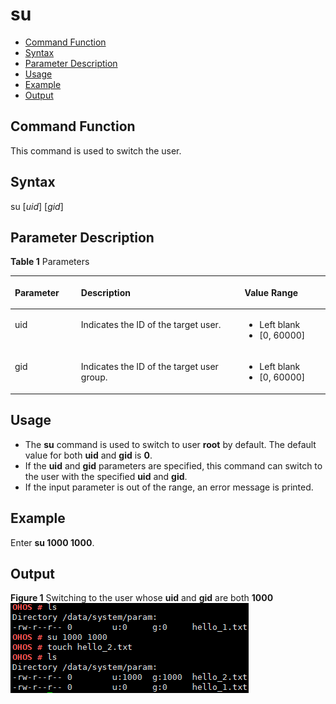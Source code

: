 # su<a name="EN-US_TOPIC_0000001052451605"></a>

-   [Command Function](#section297810431676)
-   [Syntax](#section157131147876)
-   [Parameter Description](#section04145521671)
-   [Usage](#section14615155610719)
-   [Example](#section13338150985)
-   [Output](#section125021924194613)

## Command Function<a name="section297810431676"></a>

This command is used to switch the user.

## Syntax<a name="section157131147876"></a>

su \[_uid_\] \[_gid_\]

## Parameter Description<a name="section04145521671"></a>

**Table  1**  Parameters

<a name="table1049mcpsimp"></a>
<table><thead align="left"><tr id="row1055mcpsimp"><th class="cellrowborder" valign="top" width="21%" id="mcps1.2.4.1.1"><p id="p1057mcpsimp"><a name="p1057mcpsimp"></a><a name="p1057mcpsimp"></a><strong id="b2054553312209"><a name="b2054553312209"></a><a name="b2054553312209"></a>Parameter</strong></p>
</th>
<th class="cellrowborder" valign="top" width="51.93%" id="mcps1.2.4.1.2"><p id="p1059mcpsimp"><a name="p1059mcpsimp"></a><a name="p1059mcpsimp"></a><strong id="b209241335142015"><a name="b209241335142015"></a><a name="b209241335142015"></a>Description</strong></p>
</th>
<th class="cellrowborder" valign="top" width="27.07%" id="mcps1.2.4.1.3"><p id="p1061mcpsimp"><a name="p1061mcpsimp"></a><a name="p1061mcpsimp"></a><strong id="b13675131682811"><a name="b13675131682811"></a><a name="b13675131682811"></a>Value Range</strong></p>
</th>
</tr>
</thead>
<tbody><tr id="row1062mcpsimp"><td class="cellrowborder" valign="top" width="21%" headers="mcps1.2.4.1.1 "><p id="p1064mcpsimp"><a name="p1064mcpsimp"></a><a name="p1064mcpsimp"></a>uid</p>
</td>
<td class="cellrowborder" valign="top" width="51.93%" headers="mcps1.2.4.1.2 "><p id="p14138191243"><a name="p14138191243"></a><a name="p14138191243"></a>Indicates the ID of the target user.</p>
</td>
<td class="cellrowborder" valign="top" width="27.07%" headers="mcps1.2.4.1.3 "><a name="ul14151675449"></a><a name="ul14151675449"></a><ul id="ul14151675449"><li>Left blank</li><li>[0, 60000]</li></ul>
</td>
</tr>
<tr id="row172161126124218"><td class="cellrowborder" valign="top" width="21%" headers="mcps1.2.4.1.1 "><p id="p12217026154215"><a name="p12217026154215"></a><a name="p12217026154215"></a>gid</p>
</td>
<td class="cellrowborder" valign="top" width="51.93%" headers="mcps1.2.4.1.2 "><p id="p48748461789"><a name="p48748461789"></a><a name="p48748461789"></a>Indicates the ID of the target user group.</p>
</td>
<td class="cellrowborder" valign="top" width="27.07%" headers="mcps1.2.4.1.3 "><a name="ul10433713134417"></a><a name="ul10433713134417"></a><ul id="ul10433713134417"><li>Left blank</li><li>[0, 60000]</li></ul>
</td>
</tr>
</tbody>
</table>

## Usage<a name="section14615155610719"></a>

-   The  **su**  command is used to switch to user  **root**  by default. The default value for both  **uid**  and  **gid**  is  **0**.
-   If the  **uid**  and  **gid**  parameters are specified, this command can switch to the user with the specified  **uid**  and  **gid**.
-   If the input parameter is out of the range, an error message is printed.

## Example<a name="section13338150985"></a>

Enter  **su 1000 1000**.

## Output<a name="section125021924194613"></a>

**Figure  1**  Switching to the user whose  **uid**  and  **gid**  are both  **1000**<a name="fig666918538448"></a>  
![](figures/switching-to-the-user-whose-uid-and-gid-are-both-1000.png "switching-to-the-user-whose-uid-and-gid-are-both-1000")

